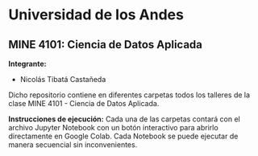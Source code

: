 # Universidad de los Andes
## MINE 4101: Ciencia de Datos Aplicada

**Integrante:** 
- Nicolás Tibatá Castañeda

Dicho repositorio contiene en diferentes carpetas todos los talleres de la clase MINE 4101 - Ciencia de Datos Aplicada.

**Instrucciones de ejecución:**
Cada una de las carpetas contará con el archivo Jupyter Notebook con un botón interactivo para abrirlo directamente en Google Colab. Cada Notebook se puede ejecutar de manera secuencial sin inconvenientes.
